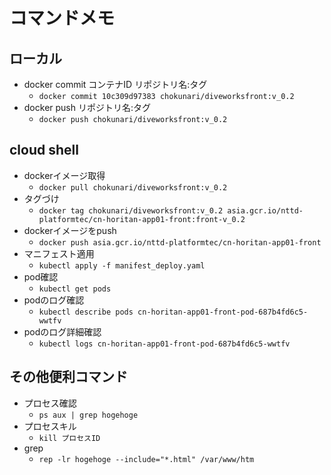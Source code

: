 # コマンドメモ
## ローカル
- docker commit コンテナID リポジトリ名:タグ
    - `docker commit 10c309d97383 chokunari/diveworksfront:v_0.2`
- docker push リポジトリ名:タグ
    - `docker push chokunari/diveworksfront:v_0.2`

## cloud shell
- dockerイメージ取得
    - `docker pull chokunari/diveworksfront:v_0.2`
- タグづけ
    - `docker tag chokunari/diveworksfront:v_0.2 asia.gcr.io/nttd-platformtec/cn-horitan-app01-front:front-v_0.2`
- dockerイメージをpush
    - `docker push asia.gcr.io/nttd-platformtec/cn-horitan-app01-front`
- マニフェスト適用
    - `kubectl apply -f manifest_deploy.yaml`
- pod確認
    - `kubectl get pods`
- podのログ確認
    - `kubectl describe pods cn-horitan-app01-front-pod-687b4fd6c5-wwtfv`
- podのログ詳細確認
    - `kubectl logs cn-horitan-app01-front-pod-687b4fd6c5-wwtfv`

## その他便利コマンド
- プロセス確認
    - `ps aux | grep hogehoge`
- プロセスキル
    - `kill プロセスID`
- grep
    - `rep -lr hogehoge --include="*.html" /var/www/htm`
